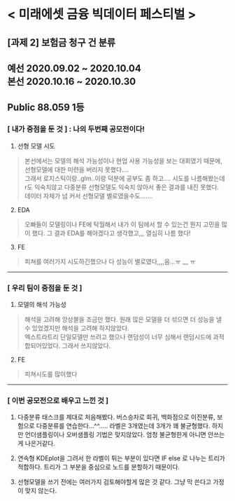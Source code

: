 # < 미래에셋 금융 빅데이터 페스티벌 >
## [과제 2] 보험금 청구 건 분류

예선 2020.09.02 ~ 2020.10.04      
본선 2020.10.16 ~ 2020.10.30
-
**Public 88.059 1등**
--------
### [ 내가 중점을 둔 것 ] : 나의 두번째 공모전이다!    
1) 선형 모델 시도
> 본선에서는 모델의 해석 가능성이나 현업 사용 가능성을 보는 대회였기 때문에, 선형모델에 대한 미련을 버리지 못했다....     
그래서 로지스틱이랑..glm..이랑 덕분에 공부도 좀 하고.... 시도를 나름해봤는데 r도 익숙치않고 다중분류 선형모델도 익숙치 않아서 좋은 결과를 내진 못했다.     
데이터 자체가 넘 커서 선형모델 별로였을수도.......    

2) EDA
> 오빠들이 모델링이나 FE에 탁월해서 내가 이 팀에서 할 수 있는건 뭔지 고민을 많이 했다. 그 결과 EDA를 해야겠다고 생각했고,,, 열심히 나름 했다!   

3) FE
> 피쳐를 여러가지 시도하긴했으나 다 성능이 별로였다,,,,음...ㅠ __ ㅠ   

--------

### [ 우리 팀이 중점을 둔 것 ]  
1) 모델의 해석 가능성  
> 해석을 고려해 앙상블을 조금만 했다. 원래 많은 모델을 더 섞으면 더 성능을 낼 수 있었겠지만 해석을 고려해 하지않았다.   
엑스트라트리 단일모델만 쓰려고 했으나 랜덤성이 너무 심해서 랜덤시드에 과적합되어있었다. 그래서 쓰지않았다.  

2) FE
> 피쳐시도를 많이했다

-------
### [ 이번 공모전으로 배우고 느낀 것 ]
1) 다중분류 태스크를 제대로 처음해봤다. 버스승차로 회귀, 백화점으로 이진분류, 보험으로 다중분류를 연습한다...^^.....
라벨은 3개였는데 3개가 꽤 불균형했다. 하지만 언더샘플링이나 오버샘플링 기법은 맞지않았다. 엄청 불균형한게 아니면 안쓰는게 나은거같다.    

2) 연속형 KDEplot을 그려서 한 라벨이 튀는 부분이 있다면 IF else 로 나누는 트리가 적합하다. 트리가 그 부분을 중심으로 노드를 분할하기 때문이다. 
  
3) 선형모델을 쓰기 전에는 여러가지 검토해야할게 많은 것 같다. 그냥 막 쓴다고 가정이 맞지 않는다. 
